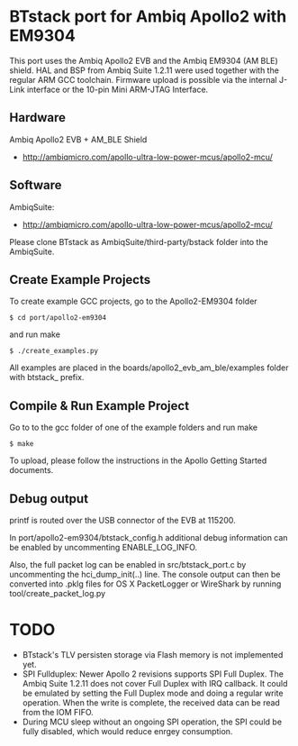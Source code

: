 # BTstack port for Ambiq Apollo2 with EM9304

This port uses the Ambiq Apollo2 EVB and the Ambiq EM9304 (AM BLE) shield.
HAL and BSP from Ambiq Suite 1.2.11 were used together with the regular ARM GCC toolchain.
Firmware upload is possible via the internal J-Link interface or the 10-pin Mini ARM-JTAG Interface.

## Hardware

Ambiq Apollo2 EVB + AM_BLE Shield 
- http://ambiqmicro.com/apollo-ultra-low-power-mcus/apollo2-mcu/

## Software

AmbiqSuite:
- http://ambiqmicro.com/apollo-ultra-low-power-mcus/apollo2-mcu/

Please clone BTstack as AmbiqSuite/third-party/bstack folder into the AmbiqSuite.

## Create Example Projects

To create example GCC projects, go to the Apollo2-EM9304 folder

	$ cd port/apollo2-em9304

and run make

	$ ./create_examples.py

All examples are placed in the boards/apollo2_evb_am_ble/examples folder with btstack_ prefix.


## Compile & Run Example Project

Go to to the gcc folder of one of the example folders and run make

    $ make

To upload, please follow the instructions in the Apollo Getting Started documents.

## Debug output

printf is routed over the USB connector of the EVB at 115200.

In port/apollo2-em9304/btstack_config.h additional debug information can be enabled by uncommenting ENABLE_LOG_INFO.

Also, the full packet log can be enabled in src/btstack_port.c by uncommenting the hci_dump_init(..) line. The console output can then be converted into .pklg files for OS X PacketLogger or WireShark by running tool/create_packet_log.py

# TODO
- BTstack's TLV persisten storage via Flash memory is not implemented yet.
- SPI Fullduplex: Newer Apollo 2 revisions supports SPI Full Duplex. The Ambiq Suite 1.2.11 does not cover Full Duplex with IRQ callback. It could be emulated by setting the Full Duplex mode and doing a regular write operation. When the write is complete, the received data can be read from the IOM FIFO.
- During MCU sleep without an ongoing SPI operation, the SPI could be fully disabled, which would reduce enrgey consumption.
